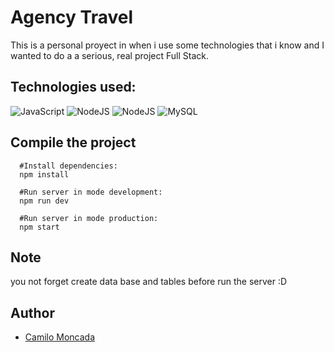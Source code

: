# Agency Travel
This is a personal proyect in when i use some technologies that i know and I wanted to do a a serious, real project Full Stack.

## Technologies used:
<img src="https://img.shields.io/badge/javascript%20-%23323330.svg?&style=for-the-badge&logo=javascript&logoColor=%23f7de1e" alt="JavaScript"/>
<img src="https://img.shields.io/badge/node%2Ejs-%2362af43.svg?&style=for-the-badge&logo=node.js&logoColor=white" alt="NodeJS"/>
<img src="https://img.shields.io/badge/sequelize-%235194f2.svg?&style=for-the-badge&logo=sequelize&logoColor=white" alt="NodeJS"/>
<img src="http://img.shields.io/badge/mysql-7353b5.svg?&style=for-the-badge&logo=mysql&logoColor=white" alt="MySQL"/>

## Compile the project

```nodejs
  #Install dependencies:
  npm install
```

```nodejs
  #Run server in mode development:
  npm run dev
```

```nodejs
  #Run server in mode production:
  npm start
```
## Note
you not forget create data base and tables before run the server :D

## Author
* [Camilo Moncada](https://github.com/moncada92)